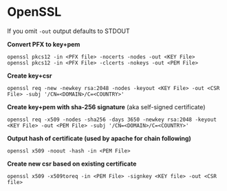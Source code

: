 OpenSSL
=======
If you omit `-out` output defaults to STDOUT

**Convert PFX to key+pem**

```
openssl pkcs12 -in <PFX file> -nocerts -nodes -out <KEY File>
openssl pkcs12 -in <PFX File> -clcerts -nokeys -out <PEM File>
```

**Create key+csr**

```
openssl req -new -newkey rsa:2048 -nodes -keyout <KEY File> -out <CSR File> -subj '/CN=<DOMAIN>/C=<COUNTRY>'
```

**Create key+pem with sha-256 signature** (aka self-signed certificate)

```
openssl req -x509 -nodes -sha256 -days 3650 -newkey rsa:2048 -keyout <KEY File> -out <PEM File> -subj '/CN=<DOMAIN>/C=<COUNTRY>'
```

**Output hash of certificate (used by apache for chain following)**

```
openssl x509 -noout -hash -in <PEM File>
```

**Create new csr based on existing certificate**

```
openssl x509 -x509toreq -in <PEM File> -signkey <KEY file> -out <CSR file>
```
